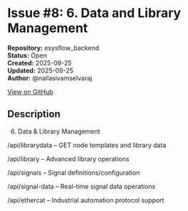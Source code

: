 # Issue #8: 6. Data and Library Management

**Repository:** esysflow_backend  
**Status:** Open  
**Created:** 2025-09-25  
**Updated:** 2025-09-25  
**Author:** @nallasivamselvaraj  

[View on GitHub](https://github.com/Simtestlab/esysflow_backend/issues/8)

## Description

6. Data & Library Management

/api/librarydata – GET node templates and library data

/api/library – Advanced library operations

/api/signals – Signal definitions/configuration

/api/signal-data – Real-time signal data operations

/api/ethercat – Industrial automation protocol support
